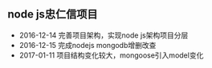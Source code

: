 ## node js忠仁信项目

- 2016-12-14 完善项目架构，实现node js架构项目分层
- 2016-12-15 完成nodejs mongodb增删改查
- 2017-01-11 项目结构变化较大，mongoose引入model变化